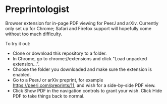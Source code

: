 Preprintologist
===============

Browser extension for in-page PDF viewing for PeerJ and arXiv. Currently only set up for Chrome; Safari and Firefox support will hopefully come without too much difficulty.

To try it out:
- Clone or download this repository to a folder.
- In Chrome, go to chrome://extensions and click "Load unpacked extension...".
- Choose the folder you downloaded and make sure the extension is enabled.
- Go to a PeerJ or arXiv preprint, for example https://peerj.com/preprints/11, and wish for a side-by-side PDF view.
- Click Show PDF in the navigation controls to grant your wish. Click Hide PDF to take things back to normal.
